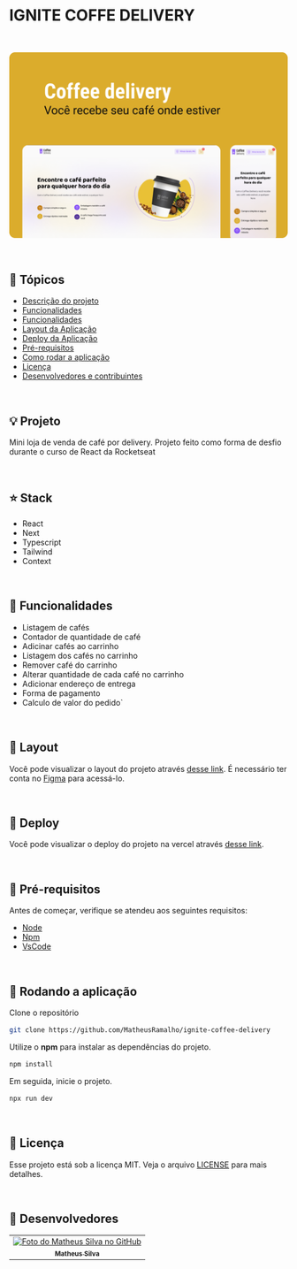 # IGNITE COFFE DELIVERY

<br />

![thumbnail](.github/thumbnail.png?style=flat)

<br />


## 📌 Tópicos

- [Descrição do projeto](#-projeto)
- [Funcionalidades](#-stack)
- [Funcionalidades](#-funcionalidades)
- [Layout da Aplicação](#-layout)
- [Deploy da Aplicação](#-deploy)
- [Pré-requisitos](#-pré-requisitos)
- [Como rodar a aplicação](#-rodando-a-aplicação)
- [Licença](#-licença)
- [Desenvolvedores e contribuintes](#-Desenvolvedores)

<br />

## 💡 Projeto

Mini loja de venda de café por delivery. Projeto feito como forma de desfio durante o curso de React da Rocketseat

<br />

## ⭐ Stack

- React
- Next
- Typescript
- Tailwind
- Context

<br />

## 🧰 Funcionalidades

- Listagem de cafés
- Contador de quantidade de café
- Adicinar cafés ao carrinho
- Listagem dos cafés no carrinho
- Remover café do carrinho
- Alterar quantidade de cada café no carrinho
- Adicionar endereço de entrega
- Forma de pagamento
- Calculo de valor do pedido`

<br />

## 🔖 Layout

Você pode visualizar o layout do projeto através [desse link](). É necessário ter conta no [Figma](http://figma.com/) para acessá-lo.

<br />

## 🚀 Deploy

Você pode visualizar o deploy do projeto na vercel através [desse link](https://coffee-delivery-mat.vercel.app/).

<br />

## 🛟 Pré-requisitos

Antes de começar, verifique se atendeu aos seguintes requisitos:

- [Node](https://nodejs.org)
- [Npm](https://www.npmjs.com/)
- [VsCode](https://code.visualstudio.com/)

<br />

## 🎯 Rodando a aplicação

Clone o repositório

```bash
git clone https://github.com/MatheusRamalho/ignite-coffee-delivery
```

Utilize o **npm** para instalar as dependências do projeto.

```bash
npm install
```

Em seguida, inicie o projeto.

```bash
npx run dev
```

<br />

## 📝 Licença

Esse projeto está sob a licença MIT. Veja o arquivo [LICENSE](LICENSE) para mais detalhes.

<br />

## 🧠 Desenvolvedores

<table>
  <tr>
    <td align="center">
      <a href="https://github.com/MatheusRamalho">
        <img src="https://avatars.githubusercontent.com/u/15633283?v=4" width="100px;" alt="Foto do Matheus Silva no GitHub"/><br>
        <sub>
          <b>Matheus Silva</b>
        </sub>
      </a>
    </td>
  </tr>
</table>
